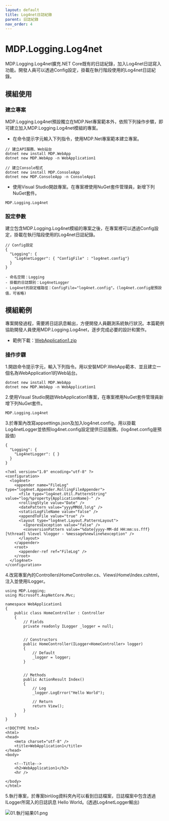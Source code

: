 ```yaml
---
layout: default
title: Log4net日誌紀錄
parent: 日誌紀錄
nav_order: 4
---
```


# MDP.Logging.Log4net

MDP.Logging.Log4net擴充.NET Core既有的日誌紀錄，加入Log4net日誌寫入功能。開發人員可以透過Config設定，掛載在執行階段使用的Log4net日誌紀錄。
    

## 模組使用

### 建立專案

MDP.Logging.Log4net預設獨立在MDP.Net專案範本外，依照下列操作步驟，即可建立加入MDP.Logging.Log4net模組的專案。

- 在命令提示字元輸入下列指令，使用MDP.Net專案範本建立專案。
 
```
// 建立API服務、Web站台
dotnet new install MDP.WebApp
dotnet new MDP.WebApp -n WebApplication1

// 建立Console程式
dotnet new install MDP.ConsoleApp
dotnet new MDP.ConsoleApp -n ConsoleApp1
```

- 使用Visual Studio開啟專案。在專案裡使用NuGet套件管理員，新增下列NuGet套件。

```
MDP.Logging.Log4net
```

### 設定參數

建立包含MDP.Logging.Log4net模組的專案之後，在專案裡可以透過Config設定，掛載在執行階段使用的Log4net日誌紀錄。

```
// Config設定
{
  "Logging": {
    "Log4netLogger": { "ConfigFile" : "log4net.config"}
  }
}

- 命名空間：Logging
- 掛載的日誌類別：Log4netLogger
- Log4net的設定檔路徑：ConfigFile="log4net.config"。(log4net.config是預設值，可省略)
```


## 模組範例

專案開發過程，需要將日誌訊息輸出，方便開發人員觀測系統執行狀況。本篇範例協助開發人員使用MDP.Logging.Log4net，逐步完成必要的設計和實作。

- 範例下載：[WebApplication1.zip](https://clark159.github.io/MDP.Net/日誌紀錄/Log4net日誌紀錄/WebApplication1.zip)

### 操作步驟

1.開啟命令提示字元，輸入下列指令。用以安裝MDP.WebApp範本、並且建立一個名為WebApplication1的Web站台。

```
dotnet new install MDP.WebApp
dotnet new MDP.WebApp -n WebApplication1
```

2.使用Visual Studio開啟WebApplication1專案，在專案裡用NuGet套件管理員新增下列NuGet套件。

```
MDP.Logging.Log4net
```

3.於專案內改寫appsettings.json及加入log4net.config，用以掛載Log4netLogger並依照log4net.config設定提供日誌服務。(log4net.config是預設值)

```
{
  "Logging": {
    "Log4netLogger": { }
  }
}
```

```
<?xml version="1.0" encoding="utf-8" ?>
<configuration>
  <log4net>
    <appender name="FileLog" type="log4net.Appender.RollingFileAppender">           
      <file type="log4net.Util.PatternString" value="log/%property{ApplicationName}-" />
      <rollingStyle value="Date" />
      <datePattern value="yyyyMMdd.lo\g" />
      <staticLogFileName value="false" />
      <appendToFile value="true" />        
      <layout type="log4net.Layout.PatternLayout">
        <IgnoresException value="false" />
        <conversionPattern value="%date{yyyy-MM-dd HH:mm:ss.fff} [%thread] %level %logger - %message%newline%exception" />
      </layout>
    </appender>
    <root>
      <appender-ref ref="FileLog" />
    </root>
  </log4net>
</configuration>
```

4.改寫專案內的Controllers\HomeController.cs、Views\Home\Index.cshtml，注入並使用ILogger。

```
using MDP.Logging;
using Microsoft.AspNetCore.Mvc;

namespace WebApplication1
{
    public class HomeController : Controller
    {
        // Fields
        private readonly ILogger _logger = null;


        // Constructors
        public HomeController(ILogger<HomeController> logger)
        {
            // Default
            _logger = logger;
        }


        // Methods
        public ActionResult Index()
        {
            // Log
            _logger.LogError("Hello World");

            // Return
            return View();
        }
    }
}
```

```
<!DOCTYPE html>
<html>
<head>
    <meta charset="utf-8" />
    <title>WebApplication1</title>
</head>
<body>

    <!--Title-->
    <h2>WebApplication1</h2>
    <hr />

</body>
</html>
```

5.執行專案，於專案bin\log資料夾內可以看到日誌檔案，日誌檔案中包含透過ILogger所寫入的日誌訊息 Hello World。(透過Log4netLogger輸出)

![01.執行結果01.png](https://clark159.github.io/MDP.Net/日誌紀錄/Log4net日誌紀錄/01.執行結果01.png)
